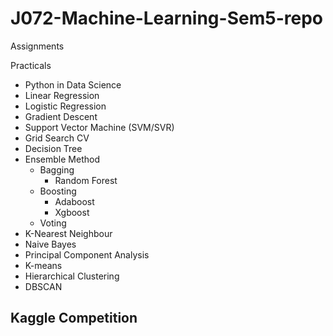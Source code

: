 # J072-Machine-Learning-Sem5-repo

Assignments

Practicals
  - Python in Data Science
  - Linear Regression
  - Logistic Regression
  - Gradient Descent
  - Support Vector Machine (SVM/SVR)
  - Grid Search CV
  - Decision Tree
  - Ensemble Method
      - Bagging
        - Random Forest
      - Boosting
        - Adaboost
        - Xgboost
      - Voting
  - K-Nearest Neighbour
  - Naive Bayes
  - Principal Component Analysis
  - K-means
  - Hierarchical Clustering
  - DBSCAN

Kaggle Competition
  - 
